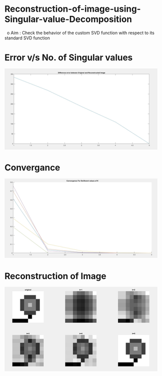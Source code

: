 # Reconstruction-of-image-using-Singular-value-Decomposition
  o Aim : Check the behavior of the custom SVD function with respect to its standard SVD function

# Error v/s No. of Singular values

<img src = "error.JPG">

# Convergance 

<img src = "img3.JPG">

# Reconstruction of Image

<img src = "custom_svd.JPG">
